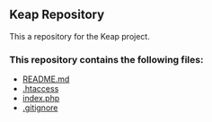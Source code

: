 ## Keap Repository
This a repository for the Keap project.
### This repository contains the following files:
* [README.md](README.md)
* [.htaccess](.htaccess)
* [index.php](index.php)
* [.gitignore](.gitignore)  